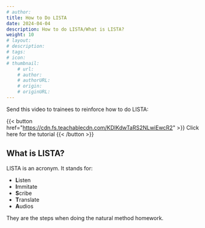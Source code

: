 ```yaml
---
# author: 
title: How to Do LISTA
date: 2024-04-04
description: How to do LISTA/What is LISTA?
weight: 10
# layout: 
# description: 
# tags: 
# icon: 
# thumbnail: 
    # url: 
    # author: 
    # authorURL: 
    # origin: 
    # originURL: 
---
```


Send this video to trainees to reinforce how to do LISTA:

{{< button href="https://cdn.fs.teachablecdn.com/KDIKdwTaRS2NLwiEwcR2" >}}
Click here for the tutorial
{{< /button >}}

## What is LISTA?
LISTA is an acronym. It stands for:

- **L**isten
- **I**mmitate
- **S**cribe
- **T**ranslate
- **A**udios

They are the steps when doing the natural method homework.
